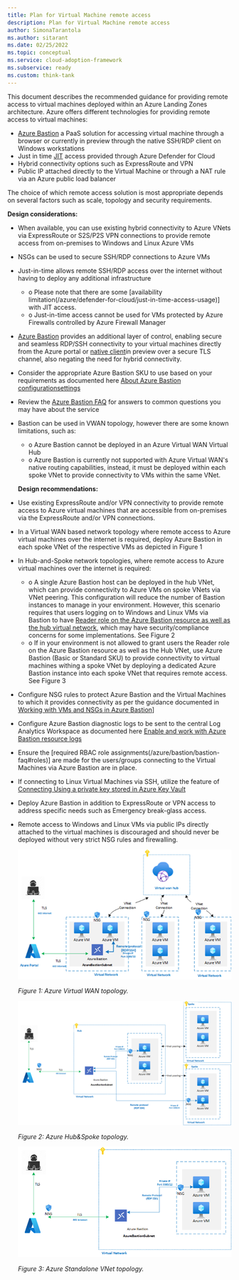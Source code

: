 ```yaml
---
title: Plan for Virtual Machine remote access 
description: Plan for Virtual Machine remote access 
author: SimonaTarantola
ms.author: sitarant
ms.date: 02/25/2022
ms.topic: conceptual
ms.service: cloud-adoption-framework
ms.subservice: ready
ms.custom: think-tank
---
```


This document describes the recommended guidance for providing remote access to virtual machines deployed within an Azure Landing Zones architecture.
Azure offers different technologies for providing remote access to virtual machines: 

- [Azure Bastion](/azure/bastion/bastion-overview) a PaaS solution for accessing virtual machine through a browser or currently in preview through the native SSH/RDP client on Windows workstations 
- Just in time [JIT](/azure/defender-for-cloud/just-in-time-access-overview) access provided through Azure Defender for Cloud 
- Hybrid connectivity options such as ExpressRoute and VPN
- Public IP attached directly to the Virtual Machine or through a NAT rule via an Azure public load balancer

The choice of which remote access solution is most appropriate depends on several factors such as scale, topology and security requirements.

**Design considerations:**

- When available, you can use existing hybrid connectivity to Azure VNets via ExpressRoute or S2S/P2S VPN connections to provide remote access from on-premises to Windows and Linux Azure VMs
- NSGs can be used to secure SSH/RDP connections to Azure VMs
- Just-in-time allows remote SSH/RDP access over the internet without having to deploy any additional infrastructure
  - o	Please note that there are some [availability limitation(/azure/defender-for-cloud/just-in-time-access-usage)] with JIT access.
  - o	Just-in-time access cannot be used for VMs protected by Azure Firewalls controlled by Azure Firewall Manager
- [Azure Bastion](/azure/bastion/bastion-overview) provides an additional layer of control, enabling secure and seamless RDP/SSH connectivity to your virtual machines directly from the Azure portal or [native client](/azure/bastion/connect-native-client-windows)in preview over a secure TLS channel, also negating the need for hybrid connectivity.
- Consider the appropriate Azure Bastion SKU to use based on your requirements as documented here [About Azure Bastion configurationsettings](/azure/bastion/configuration-settings#skus)
- Review the [Azure Bastion FAQ](/answers/products/) for answers to common questions you may have about the service
- Bastion can be used in VWAN topology, however there are some known limitations, such as:
  - o	Azure Bastion cannot be deployed in an Azure Virtual WAN Virtual Hub
  - o	Azure Bastion is currently not supported with Azure Virtual WAN's native routing capabilities, instead, it must be deployed within each spoke VNet to provide connectivity to VMs within the same VNet. 
  
  **Design recommendations:**

- Use existing ExpressRoute and/or VPN connectivity to provide remote access to Azure virtual machines that are accessible from on-premises via the ExpressRoute and/or VPN connections.
- In a Virtual WAN based network topology where remote access to Azure virtual machines over the internet is required, deploy Azure Bastion in each spoke VNet of the respective VMs as depicted in Figure 1
- In Hub-and-Spoke network topologies, where remote access to Azure virtual machines over the internet is required:
  - o	A single Azure Bastion host can be deployed in the hub VNet, which can provide connectivity to Azure VMs on spoke VNets via VNet peering. This configuration will reduce the number of Bastion instances to manage in your environment. However, this scenario requires that users logging on to Windows and Linux VMs via Bastion to have [Reader role on the Azure Bastion resource as well as the hub virtual network](/azure/bastion/bastion-faq#peering), which may have security/compliance  concerns for some implementations. See Figure 2
  - o	If in your environment is not allowed to grant users the Reader role on the Azure Bastion resource as well as the Hub VNet, use Azure Bastion (Basic or Standard SKU) to provide connectivity to virtual machines withing a spoke VNet by deploying a dedicated Azure Bastion instance into each spoke VNet that requires remote access. See Figure 3
- Configure NSG rules to protect Azure Bastion and the Virtual Machines to which it provides connectivity as per the guidance documented in [Working with VMs and NSGs in Azure Bastion](/azure/bastion/bastion-nsg)]  
- Configure Azure Bastion diagnostic logs to be sent to the central Log Analytics Workspace as documented here [Enable and work with Azure Bastion resource logs](/azure/bastion/diagnostic-logs)
- Ensure the [required RBAC role assignments(/azure/bastion/bastion-faq#roles)] are made for the users/groups connecting to the Virtual Machines via Azure Bastion are in place.
- If connecting to Linux Virtual Machines via SSH, utilize the feature of [Connecting Using a private key stored in Azure Key Vault](/azure/bastion/bastion-connect-vm-ssh-linux#akv)
- Deploy Azure Bastion in addition to ExpressRoute or VPN access to address specific needs such as Emergency break-glass access. 
- Remote access to Windows and Linux VMs via public IPs directly attached to the virtual machines is discouraged and should never be deployed without very strict NSG rules and firewalling.


  ![Azure Virtual WAN topology](./media/azure-virtual-wan-topology-bastion.png)

   *Figure 1: Azure Virtual WAN topology.*

  ![Azure Hub&Spoke topology](./media/azure-hub-spoke-bastion.png)

   *Figure 2: Azure Hub&Spoke topology.*

  ![Azure Standalone VNet topology](./media/azure-standalone-bastion.png)

   *Figure 3: Azure Standalone VNet topology.*
